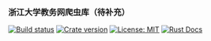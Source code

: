 ### 浙江大学教务网爬虫库（待补充）

[![Build status](https://img.shields.io/travis/QSCTech/jw-scraper-rs/master.svg)](https://travis-ci.org/QSCTech/jw-scraper-rs)
[![Crate version](https://img.shields.io/crates/v/zju-jw-scraper.svg)](https://crates.io/crates/zju-jw-scraper)
[![License: MIT](https://img.shields.io/badge/License-MIT-yellow.svg)](https://github.com/QSCTech/jw-scraper-rs/blob/master/LICENSE)
[![Rust Docs](https://docs.rs/zju-jw-scraper/badge.svg)](https://docs.rs/zju-jw-scraper)